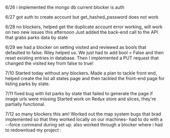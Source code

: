 6/26
i implemented the mongo db
current blocker is auth

6/27
got auth to create account but get_hashed_password does not work

6/28
no blockers, helped get the duplicate account error working, will work on two new issues this afternoon
Just added the back-end call to the API that grabs parks data by state

6/29
we had a blocker on setting visited and reviewed as bools that defaulted to false. Riley helped us. We just had to add bool = False and then reset existing entries in database. Then I implemented a PUT request that changed the visited key from false to true!

7/10
Started today without any blockers. Made a plan to tackle front end, helped create the list all states page and then tackled the front-end page for listing parks by state.

7/11
fixed bug with list parks by state that failed to generate the page if image urls were missing
Started work on Redux store and slices, they're partially functional.

7/12
so many blockers this am! Worked out the map system bugs that brad implemented so that they worked locally on our machines- had to do with a --force command during set up. also worked through a blocker where i had to redownload my project :